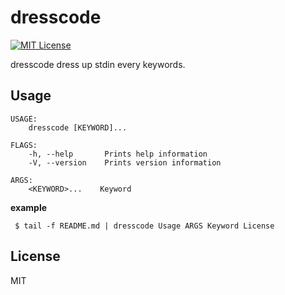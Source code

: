 # dresscode
[![MIT License](http://img.shields.io/badge/license-MIT-blue.svg?style=flat)](LICENSE)

dresscode dress up stdin every keywords.

## Usage
```
USAGE:
    dresscode [KEYWORD]...

FLAGS:
    -h, --help       Prints help information
    -V, --version    Prints version information

ARGS:
    <KEYWORD>...    Keyword
```

**example**

```
 $ tail -f README.md | dresscode Usage ARGS Keyword License
 ```

## License
MIT
